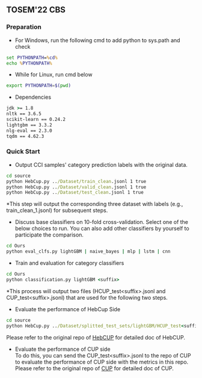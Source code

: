 ## TOSEM'22 CBS

### Preparation
- For Windows, run the following cmd to add python to sys.path and check
```cmd
set PYTHONPATH=%cd%
echo %PYTHONPATH%
```
- While for Linux, run cmd below 
```bash
export PYTHONPATH=$(pwd)
```
- Dependencies
```cmd
jdk >= 1.8 
nltk == 3.6.5
scikit-learn == 0.24.2
lightgbm == 3.3.2
nlg-eval == 2.3.0
tqdm == 4.62.3 
```
### Quick Start
- Output CCI samples' category prediction labels with the original data.
```cmd
cd source
python HebCup.py ../Dataset/train_clean.jsonl 1 true
python HebCup.py ../Dataset/valid_clean.jsonl 1 true
python HebCup.py ../Dataset/test_clean.jsonl 1 true
```
*This step will output the corresponding three dataset with labels (e.g., train_clean_1.jsonl) for subsequent steps.
- Discuss base classifiers on 10-fold cross-validation. Select one of the below choices to run. You can also add other classifiers by yourself to participate the comparison.
```cmd
cd Ours
python eval_clfs.py lightGBM | naive_bayes | mlp | lstm | cnn
```
- Train and evaluation for category classifiers
```cmd
cd Ours
python classification.py lightGBM <suffix>
```
*This process will output two files (HCUP_test\<suffix\>.jsonl and CUP_test\<suffix\>.jsonl) that are used for the following two steps.
- Evaluate the performance of HebCup Side  
```cmd
cd source
python HebCup.py ../Dataset/splitted_test_sets/lightGBM/HCUP_test<suffix>.jsonl 1 false
```  
Please refer to the original repo of [HebCUP](https://github.com/Ringbo/HebCup) for detailed doc of HebCUP.
- Evaluate the performance of CUP side  
To do this, you can send the CUP_test\<suffix\>.jsonl to the repo of CUP to evaluate the performance of CUP side with the metrics in this repo. Please refer to the original repo of [CUP](https://github.com/Tbabm/CUP) for detailed doc of CUP.
